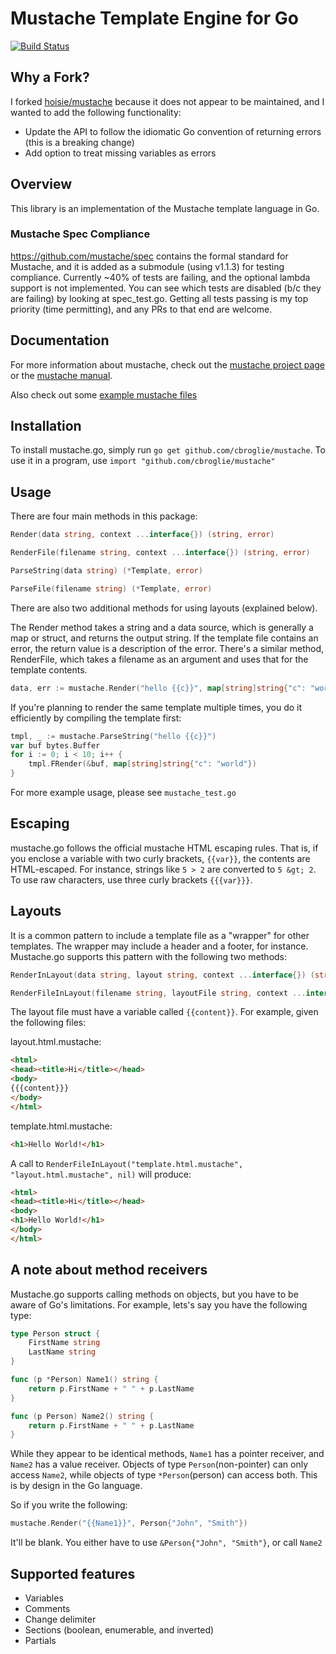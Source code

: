 # Mustache Template Engine for Go

[![Build Status](https://img.shields.io/travis/cbroglie/mustache.svg)](https://travis-ci.org/cbroglie/mustache)

## Why a Fork?

I forked [hoisie/mustache](https://github.com/hoisie/mustache) because it does not appear to be maintained, and I wanted to add the following functionality:
- Update the API to follow the idiomatic Go convention of returning errors (this is a breaking change)
- Add option to treat missing variables as errors

## Overview

This library is an implementation of the Mustache template language in Go.

### Mustache Spec Compliance

https://github.com/mustache/spec contains the formal standard for Mustache, and it is added as a submodule (using v1.1.3) for testing compliance. Currently ~40% of tests are failing, and the optional lambda support is not implemented. You can see which tests are disabled (b/c they are failing) by looking at spec_test.go. Getting all tests passing is my top priority (time permitting), and any PRs to that end are welcome.

## Documentation

For more information about mustache, check out the [mustache project page](http://github.com/defunkt/mustache) or the [mustache manual](http://mustache.github.com/mustache.5.html).

Also check out some [example mustache files](http://github.com/defunkt/mustache/tree/master/examples/)

## Installation
To install mustache.go, simply run `go get github.com/cbroglie/mustache`. To use it in a program, use `import "github.com/cbroglie/mustache"`

## Usage
There are four main methods in this package:

```go
Render(data string, context ...interface{}) (string, error)

RenderFile(filename string, context ...interface{}) (string, error)

ParseString(data string) (*Template, error)

ParseFile(filename string) (*Template, error)
```

There are also two additional methods for using layouts (explained below).

The Render method takes a string and a data source, which is generally a map or struct, and returns the output string. If the template file contains an error, the return value is a description of the error. There's a similar method, RenderFile, which takes a filename as an argument and uses that for the template contents.

```go
data, err := mustache.Render("hello {{c}}", map[string]string{"c": "world"})
```

If you're planning to render the same template multiple times, you do it efficiently by compiling the template first:

```go
tmpl, _ := mustache.ParseString("hello {{c}}")
var buf bytes.Buffer
for i := 0; i < 10; i++ {
    tmpl.FRender(&buf, map[string]string{"c": "world"})
}
```

For more example usage, please see `mustache_test.go`

## Escaping

mustache.go follows the official mustache HTML escaping rules. That is, if you enclose a variable with two curly brackets, `{{var}}`, the contents are HTML-escaped. For instance, strings like `5 > 2` are converted to `5 &gt; 2`. To use raw characters, use three curly brackets `{{{var}}}`.

## Layouts

It is a common pattern to include a template file as a "wrapper" for other templates. The wrapper may include a header and a footer, for instance. Mustache.go supports this pattern with the following two methods:

```go
RenderInLayout(data string, layout string, context ...interface{}) (string, error)

RenderFileInLayout(filename string, layoutFile string, context ...interface{}) (string, error)
```

The layout file must have a variable called `{{content}}`. For example, given the following files:

layout.html.mustache:

```html
<html>
<head><title>Hi</title></head>
<body>
{{{content}}}
</body>
</html>
```

template.html.mustache:

```html
<h1>Hello World!</h1>
```

A call to `RenderFileInLayout("template.html.mustache", "layout.html.mustache", nil)` will produce:

```html
<html>
<head><title>Hi</title></head>
<body>
<h1>Hello World!</h1>
</body>
</html>
```

## A note about method receivers

Mustache.go supports calling methods on objects, but you have to be aware of Go's limitations. For example, lets's say you have the following type:

```go
type Person struct {
    FirstName string
    LastName string    
}

func (p *Person) Name1() string {
    return p.FirstName + " " + p.LastName
}

func (p Person) Name2() string {
    return p.FirstName + " " + p.LastName
}
```

While they appear to be identical methods, `Name1` has a pointer receiver, and `Name2` has a value receiver. Objects of type `Person`(non-pointer) can only access `Name2`, while objects of type `*Person`(person) can access both. This is by design in the Go language.

So if you write the following:

```go
mustache.Render("{{Name1}}", Person{"John", "Smith"})
```

It'll be blank. You either have to use `&Person{"John", "Smith"}`, or call `Name2`

## Supported features

* Variables
* Comments
* Change delimiter
* Sections (boolean, enumerable, and inverted)
* Partials
